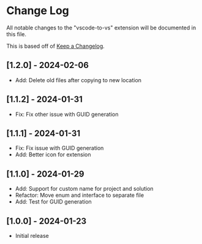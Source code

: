 # Change Log

All notable changes to the "vscode-to-vs" extension will be documented in this file.

This is based off of [Keep a Changelog](http://keepachangelog.com/).

## [1.2.0] - 2024-02-06
- Add: Delete old files after copying to new location

## [1.1.2] - 2024-01-31
- Fix: Fix other issue with GUID generation

## [1.1.1] - 2024-01-31
- Fix: Fix issue with GUID generation
- Add: Better icon for extension

## [1.1.0] - 2024-01-29
- Add: Support for custom name for project and solution
- Refactor: Move enum and interface to separate file
- Add: Test for GUID generation


## [1.0.0] - 2024-01-23
- Initial release